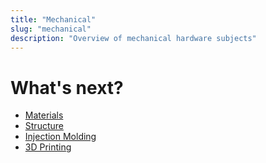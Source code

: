```yaml
---
title: "Mechanical"
slug: "mechanical"
description: "Overview of mechanical hardware subjects"
---
```


# What's next?

* [Materials](../hardware/mechanical/materials.md)
* [Structure](../hardware/mechanical/structure.md)
* [Injection Molding](../hardware/mechanical/injection-molding.md)
* [3D Printing](../hardware/mechanical/3d-printing.md)